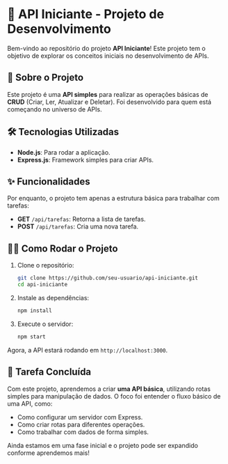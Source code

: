 # 🚀 API Iniciante - Projeto de Desenvolvimento

Bem-vindo ao repositório do projeto **API Iniciante**! Este projeto tem o objetivo de explorar os conceitos iniciais no desenvolvimento de APIs.

## 📌 Sobre o Projeto

Este projeto é uma **API simples** para realizar as operações básicas de **CRUD** (Criar, Ler, Atualizar e Deletar). Foi desenvolvido para quem está começando no universo de APIs.

## 🛠️ Tecnologias Utilizadas

- **Node.js**: Para rodar a aplicação.
- **Express.js**: Framework simples para criar APIs.

## ✨ Funcionalidades

Por enquanto, o projeto tem apenas a estrutura básica para trabalhar com tarefas:

- **GET** `/api/tarefas`: Retorna a lista de tarefas.
- **POST** `/api/tarefas`: Cria uma nova tarefa.

## 🧑‍💻 Como Rodar o Projeto

1. Clone o repositório:
    ```bash
    git clone https://github.com/seu-usuario/api-iniciante.git
    cd api-iniciante
    ```

2. Instale as dependências:
    ```bash
    npm install
    ```

3. Execute o servidor:
    ```bash
    npm start
    ```

Agora, a API estará rodando em `http://localhost:3000`.

## 🚧 Tarefa Concluída

Com este projeto, aprendemos a criar **uma API básica**, utilizando rotas simples para manipulação de dados. O foco foi entender o fluxo básico de uma API, como:

- Como configurar um servidor com Express.
- Como criar rotas para diferentes operações.
- Como trabalhar com dados de forma simples.

Ainda estamos em uma fase inicial e o projeto pode ser expandido conforme aprendemos mais!
